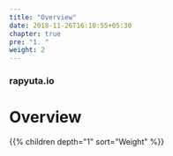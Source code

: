 ```yaml
---
title: "Overview"
date: 2018-11-26T16:10:55+05:30
chapter: true
pre: "1. "
weight: 2
---
```


### rapyuta.io

# Overview

{{% children depth="1" sort="Weight" %}}
